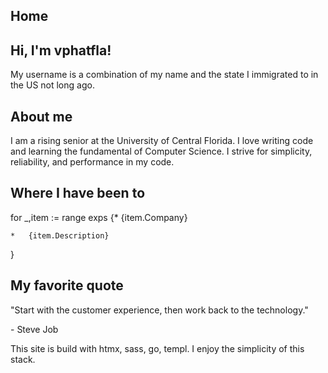 ## Home

## Hi, I'm vphatfla!

My username is a combination of my name and the state I immigrated to in the US not long ago.

## About me

I am a rising senior at the University of Central Florida. I love writing code and learning the fundamental of Computer Science. I strive for simplicity, reliability, and performance in my code.

## Where I have been to

for \_,item := range exps {*   {item.Company}

    *   {item.Description}

}

## My favorite quote

"Start with the customer experience, then work back to the technology."

\- Steve Job

This site is build with htmx, sass, go, templ. I enjoy the simplicity of this stack.
